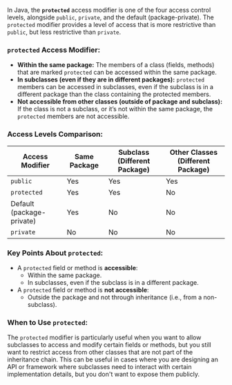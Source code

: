 In Java, the **`protected`** access modifier is one of the four access control levels, alongside `public`, `private`, and the default (package-private). The `protected` modifier provides a level of access that is more restrictive than `public`, but less restrictive than `private`.

### **`protected` Access Modifier:**
- **Within the same package:** The members of a class (fields, methods) that are marked `protected` can be accessed within the same package.
- **In subclasses (even if they are in different packages):** `protected` members can be accessed in subclasses, even if the subclass is in a different package than the class containing the protected members.
- **Not accessible from other classes (outside of package and subclass):** If the class is not a subclass, or it’s not within the same package, the `protected` members are not accessible.

### **Access Levels Comparison:**

| Access Modifier | Same Package | Subclass (Different Package) | Other Classes (Different Package) |
|-----------------|--------------|------------------------------|----------------------------------|
| `public`        | Yes          | Yes                          | Yes                              |
| `protected`     | Yes          | Yes                          | No                               |
| Default (package-private) | Yes          | No                           | No                               |
| `private`       | No           | No                           | No                               |

### **Key Points About `protected`:**
- A `protected` field or method is **accessible**:
    - Within the same package.
    - In subclasses, even if the subclass is in a different package.
- A `protected` field or method is **not accessible**:
    - Outside the package and not through inheritance (i.e., from a non-subclass).

### **When to Use `protected`:**
The `protected` modifier is particularly useful when you want to allow subclasses to access and modify certain fields or methods, but you still want to restrict access from other classes that are not part of the inheritance chain. This can be useful in cases where you are designing an API or framework where subclasses need to interact with certain implementation details, but you don't want to expose them publicly.